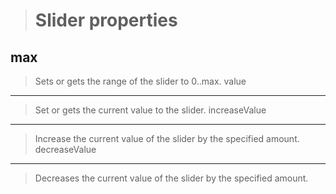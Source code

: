 >Slider properties
>=================
>
max
---
>Sets or gets the range of the slider to 0..max.
value
-----
>Set or gets the current value to the slider.
increaseValue
-------------
>Increase the current value of the slider by the specified amount.
decreaseValue
-------------
>Decreases the current value of the slider by the specified amount.
